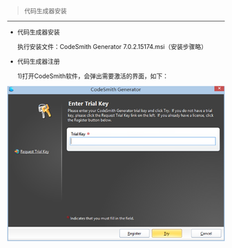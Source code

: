> 代码生成器安装

---

* 代码生成器安装

  执行安装文件：CodeSmith Generator 7.0.2.15174.msi（安装步骤略）

* 代码生成器注册

  1\)打开CodeSmith软件，会弹出需要激活的界面，如下：

![](/assets/CodeSmithGenerator/01.png)

